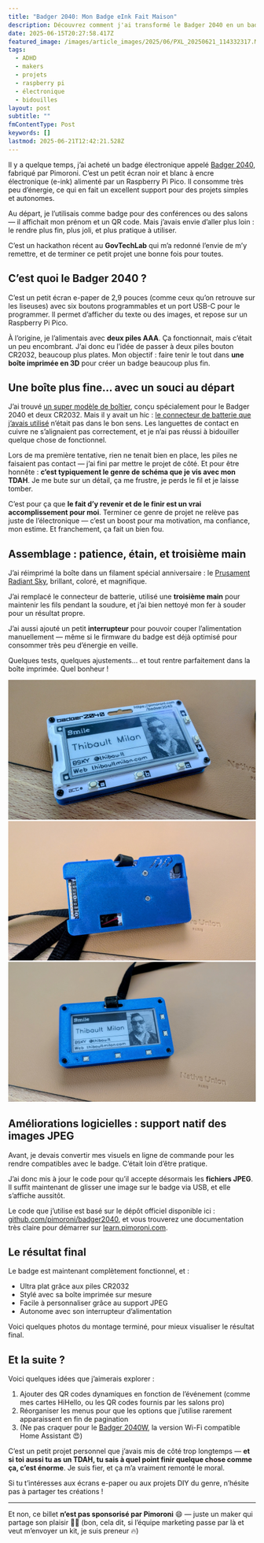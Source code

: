 ```yaml
---
title: "Badger 2040: Mon Badge eInk Fait Maison"
description: Découvrez comment j'ai transformé le Badger 2040 en un badge e-ink personnalisé et fonctionnel, alliant créativité et technologie DIY.
date: 2025-06-15T20:27:58.417Z
featured_image: /images/article_images/2025/06/PXL_20250621_114332317.MP~2.jpg
tags:
  - ADHD
  - makers
  - projets
  - raspberry pi
  - électronique
  - bidouilles
layout: post
subtitle: ""
fmContentType: Post
keywords: []
lastmod: 2025-06-21T12:42:21.528Z
---
```

Il y a quelque temps, j’ai acheté un badge électronique appelé [Badger 2040](https://shop.pimoroni.com/products/badger-2040?variant=39752959852627), fabriqué par Pimoroni. C’est un petit écran noir et blanc à encre électronique (e-ink) alimenté par un Raspberry Pi Pico. Il consomme très peu d’énergie, ce qui en fait un excellent support pour des projets simples et autonomes.

Au départ, je l’utilisais comme badge pour des conférences ou des salons — il affichait mon prénom et un QR code. Mais j’avais envie d’aller plus loin : le rendre plus fin, plus joli, et plus pratique à utiliser.

C’est un hackathon récent au **GovTechLab** qui m’a redonné l’envie de m’y remettre, et de terminer ce petit projet une bonne fois pour toutes.

## C’est quoi le Badger 2040 ?

C’est un petit écran e-paper de 2,9 pouces (comme ceux qu’on retrouve sur les liseuses) avec six boutons programmables et un port USB-C pour le programmer. Il permet d’afficher du texte ou des images, et repose sur un Raspberry Pi Pico.

À l’origine, je l’alimentais avec **deux piles AAA**. Ça fonctionnait, mais c’était un peu encombrant. J’ai donc eu l’idée de passer à deux piles bouton CR2032, beaucoup plus plates. Mon objectif : faire tenir le tout dans **une boîte imprimée en 3D** pour créer un badge beaucoup plus fin.

## Une boîte plus fine… avec un souci au départ

J’ai trouvé [un super modèle de boîtier](https://github.com/oneearedrabbit/badger-system-ii/tree/master/case), conçu spécialement pour le Badger 2040 et deux CR2032. Mais il y avait un hic : [le connecteur de batterie que j’avais utilisé](https://www.adafruit.com/product/783) n’était pas dans le bon sens. Les languettes de contact en cuivre ne s’alignaient pas correctement, et je n’ai pas réussi à bidouiller quelque chose de fonctionnel.

Lors de ma première tentative, rien ne tenait bien en place, les piles ne faisaient pas contact — j’ai fini par mettre le projet de côté. Et pour être honnête : **c’est typiquement le genre de schéma que je vis avec mon TDAH**. Je me bute sur un détail, ça me frustre, je perds le fil et je laisse tomber.

C’est pour ça que **le fait d’y revenir et de le finir est un vrai accomplissement pour moi**. Terminer ce genre de projet ne relève pas juste de l’électronique — c’est un boost pour ma motivation, ma confiance, mon estime. Et franchement, ça fait un bien fou.

## Assemblage : patience, étain, et troisième main

J’ai réimprimé la boîte dans un filament spécial anniversaire : le [Prusament Radiant Sky](https://blog.prusa3d.com/fr/prusament-fete-son-6eme-anniversaire-une-nouvelle-edition-limitee-de-prusament-pla-est-la_103248/), brillant, coloré, et magnifique.

J’ai remplacé le connecteur de batterie, utilisé une **troisième main** pour maintenir les fils pendant la soudure, et j’ai bien nettoyé mon fer à souder pour un résultat propre.

J’ai aussi ajouté un petit **interrupteur** pour pouvoir couper l’alimentation manuellement — même si le firmware du badge est déjà optimisé pour consommer très peu d’énergie en veille.

Quelques tests, quelques ajustements… et tout rentre parfaitement dans la boîte imprimée. Quel bonheur !

<div class="gallery" data-columns="3">
  <img src="/images/article_images/2025/06/PXL_20250621_114416960~2.jpg" alt="Badger 2040 assemblé avec piles CR2032"/>
  <img src="/images/article_images/2025/06/PXL_20250621_114346290~2.jpg" alt="Boîtier imprimé en 3D pour le Badger 2040"/>
  <img src="/images/article_images/2025/06/PXL_20250621_114332317.MP~2.jpg" alt="Boîtier imprimé en 3D pour le Badger 2040"/>
</div>

## Améliorations logicielles : support natif des images JPEG

Avant, je devais convertir mes visuels en ligne de commande pour les rendre compatibles avec le badge. C’était loin d’être pratique.

J’ai donc mis à jour le code pour qu’il accepte désormais les **fichiers JPEG**. Il suffit maintenant de glisser une image sur le badge via USB, et elle s’affiche aussitôt.

Le code que j’utilise est basé sur le dépôt officiel disponible ici : [github.com/pimoroni/badger2040](https://github.com/pimoroni/badger2040), et vous trouverez une documentation très claire pour démarrer sur [learn.pimoroni.com](https://learn.pimoroni.com/article/getting-started-with-badger-2040#using-badger-os).

## Le résultat final

Le badge est maintenant complètement fonctionnel, et :

* Ultra plat grâce aux piles CR2032
* Stylé avec sa boîte imprimée sur mesure
* Facile à personnaliser grâce au support JPEG
* Autonome avec son interrupteur d’alimentation

Voici quelques photos du montage terminé, pour mieux visualiser le résultat final.

## Et la suite ?

Voici quelques idées que j’aimerais explorer :

1. Ajouter des QR codes dynamiques en fonction de l’événement (comme mes cartes HiHello, ou les QR codes fournis par les salons pro)
2. Réorganiser les menus pour que les options que j’utilise rarement apparaissent en fin de pagination
3. (Ne pas craquer pour le [Badger 2040W](https://shop.pimoroni.com/products/badger-2040-w?variant=40514062188627), la version Wi-Fi compatible Home Assistant 😍)

C’est un petit projet personnel que j’avais mis de côté trop longtemps — **et si toi aussi tu as un TDAH, tu sais à quel point finir quelque chose comme ça, c’est énorme**. Je suis fier, et ça m’a vraiment remonté le moral.

Si tu t’intéresses aux écrans e-paper ou aux projets DIY du genre, n’hésite pas à partager tes créations !

---

Et non, ce billet **n’est pas sponsorisé par Pimoroni** 😄 — juste un maker qui partage son plaisir ✌🏻 (bon, cela dit, si l’équipe marketing passe par là et veut m’envoyer un kit, je suis preneur 🔥)
